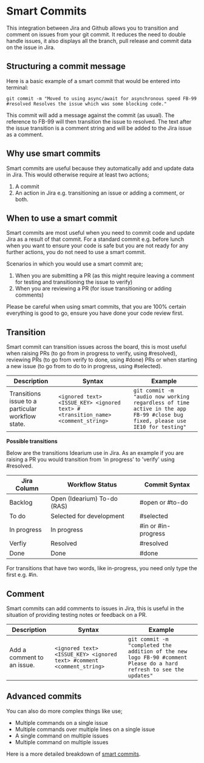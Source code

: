 # Smart Commits

This integration between Jira and Github allows you to transition and comment on issues from your git commit. It reduces the need to double handle issues, it also displays all the branch, pull release and commit data on the issue in Jira.

## Structuring a commit message

Here is a basic example of a smart commit that would be entered into terminal: 

`git commit -m "Moved to using async/await for asynchronous speed FB-99 #resolved Resolves the issue which was some blocking code."`

This commit will add a message against the commit (as usual). The reference to FB-99 will then transition the issue to resolved. The text after the issue transition is a comment string and will be added to the Jira issue as a comment.

## Why use smart commits

Smart commits are useful because they automatically add and update data in Jira. This would otherwise require at least two actions;

1. A commit
2. An action in Jira e.g. transitioning an issue or adding a comment, or both.

## When to use a smart commit

Smart commits are most useful when you need to commit code and update Jira as a result of that commit. For a standard commit e.g. before lunch when you want to ensure your code is safe but you are not ready for any further actions, you do not need to use a smart commit.

Scenarios in which you would use a smart commit are;

1. When you are submitting a PR (as this might require leaving a comment for testing and transitioning the issue to verify)
2. When you are reviewing a PR (for issue transitioning or adding comments)

Please be careful when using smart commits, that you are 100% certain everything is good to go, ensure you have done your code review first.

## Transition

Smart commit can transition issues across the board, this is most useful when raising PRs (to go from in progress to verify, using #resolved), reviewing PRs (to go from verify to done, using #done) PRs or when starting a new issue (to go from to do to in progress, using #selected).

| Description | Syntax | Example |
| ----------- | ------ | ------- |
| Transitions issue to a particular workflow state. | `<ignored text> <ISSUE_KEY> <ignored text> #<transition_name> <comment_string>` | `git commit -m "audio now working regardless of time active in the app FB-99 #close bug fixed, please use IE10 for testing"` |

**Possible transitions**

Below are the transitions Idearium use in Jira. As an example if you are raising a PR you would transition from 'in progress' to 'verify' using #resolved.

| Jira Column | Workflow Status | Commit Syntax |
| ----------- | --------------- | ------------- |
| Backlog | Open (Idearium) To-do (RAS) | #open or #to-do |
| To do | Selected for development | #selected |
| In progress | In progress | #in or #in-progress |
| Verfiy | Resolved | #resolved |
| Done | Done | #done |

For transitions that have two words, like in-progress, you need only type the first e.g. #in.

## Comment

Smart commits can add comments to issues in Jira, this is useful in the situation of providing testing notes or feedback on a PR.

| Description | Syntax | Example |
| ----------- | ------ | ------- |
| Add a comment to an issue. | `<ignored text> <ISSUE_KEY> <ignored text> #comment <comment_string>` | `git commit -m "completed the addition of the new logo FB-90 #comment Please do a hard refresh to see the updates"` |

## Advanced commits

You can also do more complex things like use;

- Multiple commands on a single issue
- Multiple commands over multiple lines on a single issue
- A single command on multiple issues
- Multiple command on multiple issues

Here is a more detailed breakdown of [smart commits](https://confluence.atlassian.com/bitbucket/processing-jira-software-issues-with-smart-commit-messages-298979931.html).
